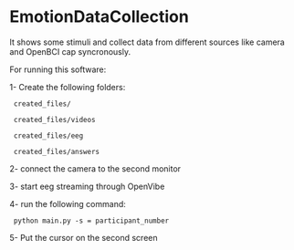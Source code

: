 # EmotionDataCollection

It shows some stimuli and collect data from different sources like camera and OpenBCI cap syncronously.

For running this software: 

1- Create the following folders:

     created_files/
     
     created_files/videos
     
     created_files/eeg
     
     created_files/answers
     
2- connect the camera to the second monitor

3- start eeg streaming through OpenVibe

4- run the following command:

     python main.py -s = participant_number
     
5- Put the cursor on the second screen


